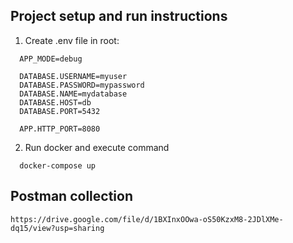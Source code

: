 ## Project setup and run instructions
1. Create .env file in root:
  ```
    APP_MODE=debug

    DATABASE.USERNAME=myuser
    DATABASE.PASSWORD=mypassword
    DATABASE.NAME=mydatabase
    DATABASE.HOST=db
    DATABASE.PORT=5432

    APP.HTTP_PORT=8080
  ```
2. Run docker and execute command
  ```
    docker-compose up
  ```
## Postman collection
  ```
  https://drive.google.com/file/d/1BXInxOOwa-oS50KzxM8-2JDlXMe-dq15/view?usp=sharing
  ```
